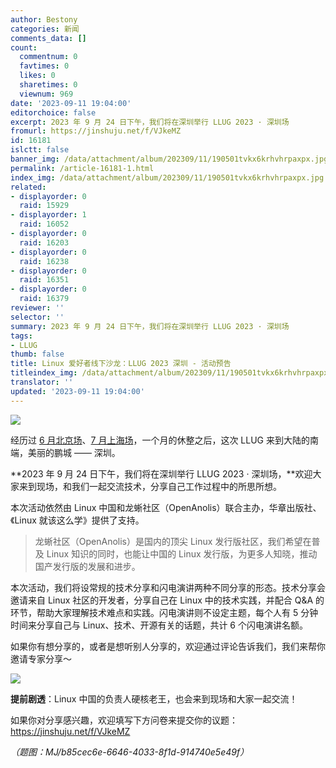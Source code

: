 ```yaml
---
author: Bestony
categories: 新闻
comments_data: []
count:
  commentnum: 0
  favtimes: 0
  likes: 0
  sharetimes: 0
  viewnum: 969
date: '2023-09-11 19:04:00'
editorchoice: false
excerpt: 2023 年 9 月 24 日下午，我们将在深圳举行 LLUG 2023 · 深圳场
fromurl: https://jinshuju.net/f/VJkeMZ
id: 16181
islctt: false
banner_img: /data/attachment/album/202309/11/190501tvkx6krhvhrpaxpx.jpg
permalink: /article-16181-1.html
index_img: /data/attachment/album/202309/11/190501tvkx6krhvhrpaxpx.jpg
related:
- displayorder: 0
  raid: 15929
- displayorder: 1
  raid: 16052
- displayorder: 0
  raid: 16203
- displayorder: 0
  raid: 16238
- displayorder: 0
  raid: 16351
- displayorder: 0
  raid: 16379
reviewer: ''
selector: ''
summary: 2023 年 9 月 24 日下午，我们将在深圳举行 LLUG 2023 · 深圳场
tags:
- LLUG
thumb: false
title: Linux 爱好者线下沙龙：LLUG 2023 深圳 - 活动预告
titleindex_img: /data/attachment/album/202309/11/190501tvkx6krhvhrpaxpx.jpg
translator: ''
updated: '2023-09-11 19:04:00'
---
```


![](/data/attachment/album/202309/11/190501tvkx6krhvhrpaxpx.jpg)


经历过 [6 月北京场](/article-15929-1.html)、[7 月上海场](/article-16052-1.html)，一个月的休整之后，这次 LLUG 来到大陆的南端，美丽的鹏城 —— 深圳。


**2023 年 9 月 24 日下午，我们将在深圳举行 LLUG 2023 · 深圳场，**欢迎大家来到现场，和我们一起交流技术，分享自己工作过程中的所思所想。 


本次活动依然由 Linux 中国和龙蜥社区（OpenAnolis）联合主办，华章出版社、《Linux 就该这么学》提供了支持。



> 龙蜥社区（OpenAnolis）是国内的顶尖 Linux 发行版社区，我们希望在普及 Linux 知识的同时，也能让中国的 Linux 发行版，为更多人知晓，推动国产发行版的发展和进步。


本次活动，我们将设常规的技术分享和闪电演讲两种不同分享的形态。技术分享会邀请来自 Linux 社区的开发者，分享自己在 Linux 中的技术实践，并配合 Q&A 的环节，帮助大家理解技术难点和实践。闪电演讲则不设定主题，每个人有 5 分钟时间来分享自己与 Linux、技术、开源有关的话题，共计 6 个闪电演讲名额。 


如果你有想分享的，或者是想听别人分享的，欢迎通过评论告诉我们，我们来帮你邀请专家分享～ 


![](/data/attachment/album/202309/11/190422x6xx894m76mfxv2m.png)


**提前剧透**：Linux 中国的负责人硬核老王，也会来到现场和大家一起交流！ 


如果你对分享感兴趣，欢迎填写下方问卷来提交你的议题：<https://jinshuju.net/f/VJkeMZ>


*（题图：MJ/b85cec6e-6646-4033-8f1d-914740e5e49f）*
